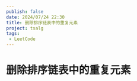 ```yaml
---
publish: false
date: 2024/07/24 22:30
title: 删除排序链表中的重复元素
project: tsalg
tags:
 - LeetCode
---
```


# 删除排序链表中的重复元素
